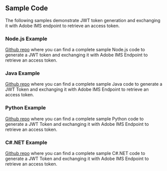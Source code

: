 ## Sample Code

The following samples demonstrate JWT token generation and exchanging it with Adobe IMS endpoint to retrieve an access token.

### Node.js Example
[Github repo](https://github.com/AdobeDocs/adobeio-auth/tree/master/JWT/samples/adobe-jwt-node) where you can find a complete sample Node.js code to generate a JWT token and exchanging it with Adobe IMS Endpoint to retrieve an access token.

### Java Example
[Github repo](https://github.com/AdobeDocs/adobeio-auth/tree/master/JWT/samples/adobe-jwt-java) where you can find a complete sample Java code to generate a JWT Token and exchanging it with Adobe IMS Endpoint to retrieve an access token.

### Python Example
[Github repo](https://github.com/AdobeDocs/adobeio-auth/tree/master/JWT/samples/adobe-jwt-python) where you can find a complete sample Python code to generate a JWT Token and exchanging it with Adobe IMS Endpoint to retrieve an access token.

### C#.NET Example
[Github repo](https://github.com/AdobeDocs/adobeio-auth/tree/master/JWT/samples/adobe-jwt-dotnet) where you can find a complete sample C#.NET code to generate a JWT Token and exchanging it with Adobe IMS Endpoint to retrieve an access token.

